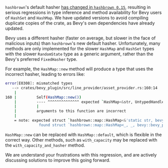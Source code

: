 `hashbrown`'s default hasher [has changed in `hashbrown 0.15`](https://github.com/rust-lang/hashbrown/pull/563), resulting in serious regressions in type inference and method availability for Bevy users of `HashSet` and `HashMap`.
We have updated versions to avoid compiling duplicate copies of the crate, as Bevy's own dependencies have already updated.

Bevy uses a different hasher (faster on average, but slower in the face of malicious inputs) than `hashbrown`'s new default hasher.
Unfortunately, many methods are only implemented for the slower `HashMap` and `HashSet` types with the slower `RandomState` type as a generic argument, rather than the Bevy's preferred `FixedHasher` type.

For example, the `HashMap::new` method will produce a type that uses the incorrect hasher, leading to errors like:

```sh
error[E0308]: mismatched types
   --> crates/bevy_plugin/src/line_provider/asset_provider.rs:160:14
    |
160 |         Self(HashMap::new())
    |         ---- ^^^^^^^^^^^^^^ expected `HashMap<&str, UntypedHandle, FixedHasher>`, found `HashMap<_, _>`
    |         |
    |         arguments to this function are incorrect
    |
    = note: expected struct `hashbrown::map::HashMap<&'static str, bevy::prelude::UntypedHandle, FixedHasher>`
               found struct `hashbrown::map::HashMap<_, _, bevy::bevy_platform_support::hash::RandomState>`
```

`HashMap::new` can be replaced with `HashMap::default`, which is flexible in the correct way.
Other methods, such as `with_capacity` may be replaced with the `with_capacity_and_hasher` method.

We are understand your frustrations with this regression, and are actively discussing solutions to improve this going forward.

